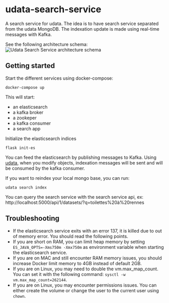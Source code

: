 # udata-search-service

A search service for udata.
The idea is to have search service separated from the udata MongoDB.
The indexation update is made using real-time messages with Kafka.

See the following architecture schema:
![Udata Search Service architecture schema](docs/udata-search-service-schema.png "Udata Search Service architecture schema")

## Getting started

Start the different services using docker-compose:
```
docker-compose up
```

This will start:
- an elasticsearch
- a kafka broker
- a zookeper
- a kafka consumer
- a search app


Initialize the elasticsearch indices
```
flask init-es
```

You can feed the elasticsearch by publishing messages to Kafka.
Using [udata](https://github.com/opendatateam/udata), when you modify objects,
indexation messages will be sent and will be consumed by the kafka consumer.

If you want to reindex your local mongo base, you can run:
```
udata search index
```

You can query the search service with the search service api, ex: http://localhost:5000/api/1/datasets/?q=toilettes%20à%20rennes

## Troubleshooting

- If the elasticsearch service exits with an error 137, it is killed due to out of memory error. You should read the following points.
- If you are short on RAM, you can limit heap memory by setting `ES_JAVA_OPTS=-Xms750m -Xmx750m` as environment variable when starting the elasticsearch service.
- If you are on MAC and still encounter RAM memory issues, you should increase Docker limit memory to 4GB instead of default 2GB.
- If you are on Linux, you may need to double the vm.max_map_count. You can set it with the following command: `sysctl -w vm.max_map_count=262144`.
- If you are on Linux, you may encounter permissions issues. You can either create the volume or change the user to the current user using `chown`. 
